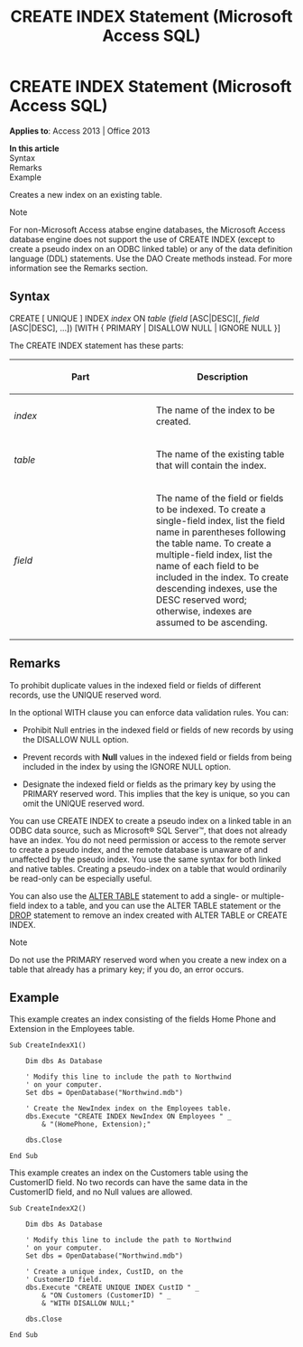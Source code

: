 ﻿---
title: CREATE INDEX Statement (Microsoft Access SQL)
TOCTitle: CREATE INDEX Statement (Microsoft Access SQL)
ms:assetid: c5919ef4-a08d-df06-7078-5331adbcb45c
ms:mtpsurl: https://msdn.microsoft.com/en-us/library/Ff823109(v=office.15)
ms:contentKeyID: 48547612
ms.date: 09/18/2015
mtps_version: v=office.15
f1_keywords:
- jetsql40.chm5277562
f1_categories:
- Office.Version=v15
---

# CREATE INDEX Statement (Microsoft Access SQL)


**Applies to**: Access 2013 | Office 2013

**In this article**  
Syntax  
Remarks  
Example  

Creates a new index on an existing table.


> [!NOTE]
> <P>For non-Microsoft Access atabse engine databases, the Microsoft Access database engine does not support the use of CREATE INDEX (except to create a pseudo index on an ODBC linked table) or any of the data definition language (DDL) statements. Use the DAO Create methods instead. For more information see the Remarks section.</P>



## Syntax

CREATE \[ UNIQUE \] INDEX *index* ON *table* (*field* \[ASC|DESC\]\[, *field* \[ASC|DESC\], …\]) \[WITH { PRIMARY | DISALLOW NULL | IGNORE NULL }\]

The CREATE INDEX statement has these parts:

<table>
<colgroup>
<col style="width: 50%" />
<col style="width: 50%" />
</colgroup>
<thead>
<tr class="header">
<th><p>Part</p></th>
<th><p>Description</p></th>
</tr>
</thead>
<tbody>
<tr class="odd">
<td><p><em>index</em></p></td>
<td><p>The name of the index to be created.</p></td>
</tr>
<tr class="even">
<td><p><em>table</em></p></td>
<td><p>The name of the existing table that will contain the index.</p></td>
</tr>
<tr class="odd">
<td><p><em>field</em></p></td>
<td><p>The name of the field or fields to be indexed. To create a single-field index, list the field name in parentheses following the table name. To create a multiple-field index, list the name of each field to be included in the index. To create descending indexes, use the DESC reserved word; otherwise, indexes are assumed to be ascending.</p></td>
</tr>
</tbody>
</table>


## Remarks

To prohibit duplicate values in the indexed field or fields of different records, use the UNIQUE reserved word.

In the optional WITH clause you can enforce data validation rules. You can:

  - Prohibit Null entries in the indexed field or fields of new records by using the DISALLOW NULL option.

  - Prevent records with **Null** values in the indexed field or fields from being included in the index by using the IGNORE NULL option.

  - Designate the indexed field or fields as the primary key by using the PRIMARY reserved word. This implies that the key is unique, so you can omit the UNIQUE reserved word.

You can use CREATE INDEX to create a pseudo index on a linked table in an ODBC data source, such as Microsoft® SQL Server™, that does not already have an index. You do not need permission or access to the remote server to create a pseudo index, and the remote database is unaware of and unaffected by the pseudo index. You use the same syntax for both linked and native tables. Creating a pseudo-index on a table that would ordinarily be read-only can be especially useful.

You can also use the [ALTER TABLE](alter-table-statement-microsoft-access-sql.md) statement to add a single- or multiple-field index to a table, and you can use the ALTER TABLE statement or the [DROP](drop-statement-microsoft-access-sql.md) statement to remove an index created with ALTER TABLE or CREATE INDEX.


> [!NOTE]
> <P>Do not use the PRIMARY reserved word when you create a new index on a table that already has a primary key; if you do, an error occurs.</P>



## Example

This example creates an index consisting of the fields Home Phone and Extension in the Employees table.

    Sub CreateIndexX1() 
     
        Dim dbs As Database 
     
        ' Modify this line to include the path to Northwind 
        ' on your computer. 
        Set dbs = OpenDatabase("Northwind.mdb") 
     
        ' Create the NewIndex index on the Employees table. 
        dbs.Execute "CREATE INDEX NewIndex ON Employees " _ 
            & "(HomePhone, Extension);" 
     
        dbs.Close 
     
    End Sub 

This example creates an index on the Customers table using the CustomerID field. No two records can have the same data in the CustomerID field, and no Null values are allowed.

    Sub CreateIndexX2() 
     
        Dim dbs As Database 
     
        ' Modify this line to include the path to Northwind 
        ' on your computer. 
        Set dbs = OpenDatabase("Northwind.mdb") 
     
        ' Create a unique index, CustID, on the  
        ' CustomerID field. 
        dbs.Execute "CREATE UNIQUE INDEX CustID " _ 
            & "ON Customers (CustomerID) " _ 
            & "WITH DISALLOW NULL;" 
     
        dbs.Close 
     
    End Sub


